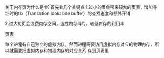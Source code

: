 关于内存页为什么是4K
首先看几个关键点
1.过小的页会带来较大的页表，增加寻址时的tlb（Translation lookaside buffer）的查找速度和额外开销

2.过大的页会浪费内存空间，造成内存碎片，较低内存的利用率

页表

每个进程有自己独立的虚拟内存，然而进程需要访问虚拟内存对应的物理内存，所以就需要把虚拟内存和物理内存的对应关系
存到页表里